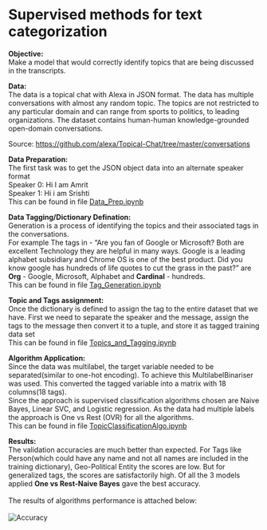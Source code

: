 # Supervised methods for text categorization
**Objective:**<br />
Make a model that would correctly identify topics that are being discussed in the transcripts.

**Data:**<br />
The data is a topical chat with Alexa in JSON format. The data has multiple conversations with
almost any random topic. The topics are not restricted to any particular domain and can range
from sports to politics, to leading organizations. The dataset contains human-human knowledge-grounded open-domain conversations. 

Source: https://github.com/alexa/Topical-Chat/tree/master/conversations

**Data Preparation:**<br />
The first task was to get the JSON object data into an alternate speaker format<br />
Speaker 0: Hi I am Amrit<br />
Speaker 1: Hi i am Srishti<br />
This can be found in file [Data_Prep.ipynb](https://github.com/SrishtiPatil/supervised-methods-for-text-categorization/blob/main/Data_Prep.ipynb)

**Data Tagging/Dictionary Defination:**<br />
Generation is a process of identifying the topics and their associated tags in the conversations.<br />
For example The tags in - “Are you fan of Google or Microsoft? Both are excellent Technology they are helpful in many ways. Google is a leading alphabet subsidiary and Chrome OS is one of the best product. Did you know google has hundreds of life quotes to cut the grass in the past?”
are **Org** - Google, Microsoft, Alphabet and **Cardinal** - hundreds.<br />
This can be found in file [Tag_Generation.ipynb](https://github.com/SrishtiPatil/supervised-methods-for-text-categorization/blob/main/Tag_Generation.ipynb)

**Topic and Tags assignment:**<br />
Once the dictionary is defined to assign the tag to the entire dataset that we have. First we
need to separate the speaker and the message, assign the tags to the message then convert it
to a tuple, and store it as tagged training data set<br />
This can be found in file [Topics_and_Tagging.ipynb](https://github.com/SrishtiPatil/supervised-methods-for-text-categorization/blob/main/Topics_and_Tagging.ipynb)

**Algorithm Application:**<br />
Since the data was multilabel, the target variable needed to be separated(similar to one-hot encoding). To achieve this MultilabelBinariser was used. This converted the tagged variable into a matrix with 18 columns(18 tags).<br />
Since the approach is supervised classification algorithms chosen are Naive Bayes, Linear SVC, and Logistic regression. As the data had multiple labels the approach is One vs Rest (OVR) for all the algorithms.<br />
This can be found in file [TopicClassificationAlgo.ipynb](https://github.com/SrishtiPatil/supervised-methods-for-text-categorization/blob/main/TopicClassificationAlgo.ipynb)

**Results:**<br />
The validation accuracies are much better than expected. For Tags like Person(which could have
any name and not all names are included in the training dictionary), Geo-Political Entity the
scores are low. But for generalized tags, the scores are satisfactorily high. Of all the 3 models
applied **One vs Rest-Naive Bayes** gave the best accuracy.<br /><br />
The results of algorithms performance is attached below:<br /><br />
![Accuracy](https://user-images.githubusercontent.com/24762755/130923138-db64c847-ea6e-4143-b6ed-61300dba7d7b.jpg)

